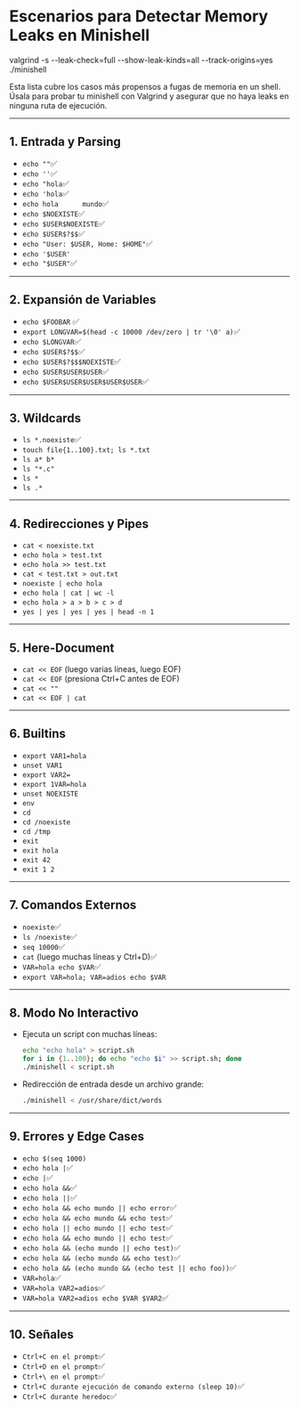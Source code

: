 # Escenarios para Detectar Memory Leaks en Minishell

valgrind -s --leak-check=full --show-leak-kinds=all --track-origins=yes ./minishell

Esta lista cubre los casos más propensos a fugas de memoria en un shell. Úsala para probar tu minishell con Valgrind y asegurar que no haya leaks en ninguna ruta de ejecución.

---

## 1. Entrada y Parsing

- `echo ""`✅
- `echo ''`✅
- `echo "hola`✅
- `echo 'hola`✅
- `echo hola      mundo`✅
- `echo $NOEXISTE`✅
- `echo $USER$NOEXISTE`✅
- `echo $USER$?$$`✅
- `echo "User: $USER, Home: $HOME"`✅
- `echo '$USER'`
- `echo "$USER"`✅

---

## 2. Expansión de Variables

- `echo $FOOBAR` ✅
- `export LONGVAR=$(head -c 10000 /dev/zero | tr '\0' a)`✅
- `echo $LONGVAR`✅
- `echo $USER$?$$`✅
- `echo $USER$?$$$NOEXISTE`✅
- `echo $USER$USER$USER`✅
- `echo $USER$USER$USER$USER$USER`✅

---

## 3. Wildcards

- `ls *.noexiste`✅
- `touch file{1..100}.txt; ls *.txt`
- `ls a* b*`
- `ls "*.c"`
- `ls *`
- `ls .*`

---

## 4. Redirecciones y Pipes

- `cat < noexiste.txt`
- `echo hola > test.txt`
- `echo hola >> test.txt`
- `cat < test.txt > out.txt`
- `noexiste | echo hola`
- `echo hola | cat | wc -l`
- `echo hola > a > b > c > d`
- `yes | yes | yes | yes | head -n 1`

---

## 5. Here-Document

- `cat << EOF` (luego varias líneas, luego EOF)
- `cat << EOF` (presiona Ctrl+C antes de EOF)
- `cat << ""`
- `cat << EOF | cat`

---

## 6. Builtins

- `export VAR1=hola`
- `unset VAR1`
- `export VAR2=`
- `export 1VAR=hola`
- `unset NOEXISTE`
- `env`
- `cd`
- `cd /noexiste`
- `cd /tmp`
- `exit`
- `exit hola`
- `exit 42`
- `exit 1 2`

---

## 7. Comandos Externos

- `noexiste`✅
- `ls /noexiste`✅
- `seq 10000`✅
- `cat` (luego muchas líneas y Ctrl+D)✅
- `VAR=hola echo $VAR`✅
- `export VAR=hola; VAR=adios echo $VAR`

---

## 8. Modo No Interactivo

- Ejecuta un script con muchas líneas:
  ```sh
  echo "echo hola" > script.sh
  for i in {1..100}; do echo "echo $i" >> script.sh; done
  ./minishell < script.sh
  ```
- Redirección de entrada desde un archivo grande:
  ```sh
  ./minishell < /usr/share/dict/words
  ```

---

## 9. Errores y Edge Cases

- `echo $(seq 1000)`
- `echo hola |`✅
- `echo |`✅
- `echo hola &&`✅
- `echo hola ||`✅
- `echo hola && echo mundo || echo error`✅
- `echo hola && echo mundo && echo test`✅
- `echo hola || echo mundo || echo test`✅
- `echo hola && echo mundo || echo test`✅
- `echo hola && (echo mundo || echo test)`✅
- `echo hola && (echo mundo && echo test)`✅
- `echo hola && (echo mundo && (echo test || echo foo))`✅
- `VAR=hola`✅
- `VAR=hola VAR2=adios`✅
- `VAR=hola VAR2=adios echo $VAR $VAR2`✅

---

## 10. Señales

- `Ctrl+C en el prompt`✅
- `Ctrl+D en el prompt`✅
- `Ctrl+\ en el prompt`✅
- `Ctrl+C durante ejecución de comando externo (sleep 10)`✅
- `Ctrl+C durante heredoc`✅
